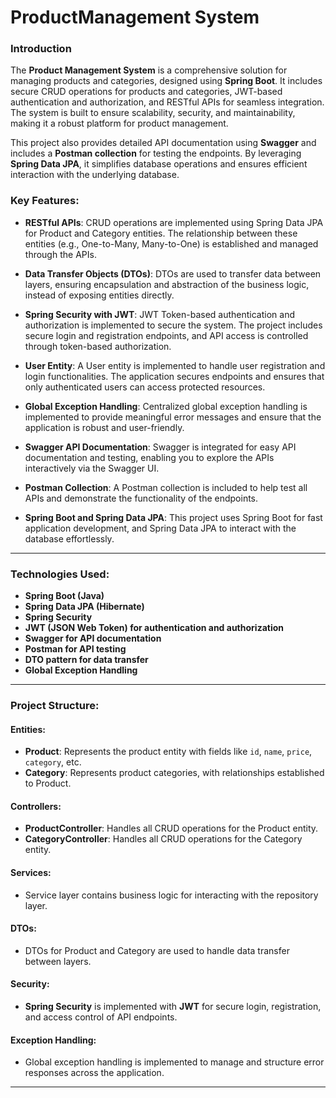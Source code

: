 # ProductManagement System

### Introduction
The **Product Management System** is a comprehensive solution for managing products and categories, designed using **Spring Boot**. It includes secure CRUD operations for products and categories, JWT-based authentication and authorization, and RESTful APIs for seamless integration. The system is built to ensure scalability, security, and maintainability, making it a robust platform for product management.

This project also provides detailed API documentation using **Swagger** and includes a **Postman collection** for testing the endpoints. By leveraging **Spring Data JPA**, it simplifies database operations and ensures efficient interaction with the underlying database.

### Key Features:
- **RESTful APIs**: 
  CRUD operations are implemented using Spring Data JPA for Product and Category entities. The relationship between these entities (e.g., One-to-Many, Many-to-One) is established and managed through the APIs.

- **Data Transfer Objects (DTOs)**: 
  DTOs are used to transfer data between layers, ensuring encapsulation and abstraction of the business logic, instead of exposing entities directly.

- **Spring Security with JWT**: 
  JWT Token-based authentication and authorization is implemented to secure the system. The project includes secure login and registration endpoints, and API access is controlled through token-based authorization.

- **User Entity**: 
  A User entity is implemented to handle user registration and login functionalities. The application secures endpoints and ensures that only authenticated users can access protected resources.

- **Global Exception Handling**: 
  Centralized global exception handling is implemented to provide meaningful error messages and ensure that the application is robust and user-friendly.

- **Swagger API Documentation**: 
  Swagger is integrated for easy API documentation and testing, enabling you to explore the APIs interactively via the Swagger UI.

- **Postman Collection**: 
  A Postman collection is included to help test all APIs and demonstrate the functionality of the endpoints.

- **Spring Boot and Spring Data JPA**: 
  This project uses Spring Boot for fast application development, and Spring Data JPA to interact with the database effortlessly.

---

### Technologies Used:
- **Spring Boot (Java)**
- **Spring Data JPA (Hibernate)**
- **Spring Security**
- **JWT (JSON Web Token) for authentication and authorization**
- **Swagger for API documentation**
- **Postman for API testing**
- **DTO pattern for data transfer**
- **Global Exception Handling**

---

### Project Structure:

#### Entities:
- **Product**: Represents the product entity with fields like `id`, `name`, `price`, `category`, etc.
- **Category**: Represents product categories, with relationships established to Product.

#### Controllers:
- **ProductController**: Handles all CRUD operations for the Product entity.
- **CategoryController**: Handles all CRUD operations for the Category entity.

#### Services:
- Service layer contains business logic for interacting with the repository layer.

#### DTOs:
- DTOs for Product and Category are used to handle data transfer between layers.

#### Security:
- **Spring Security** is implemented with **JWT** for secure login, registration, and access control of API endpoints.

#### Exception Handling:
- Global exception handling is implemented to manage and structure error responses across the application.

---
